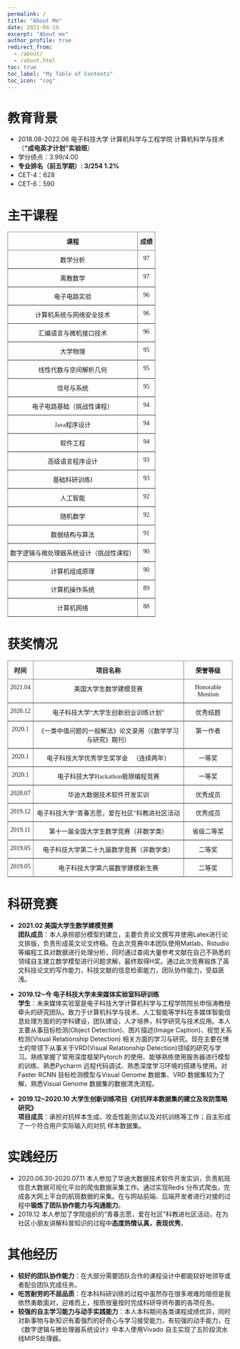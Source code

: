 ```yaml
---
permalink: /
title: "About Me"
date: 2021-04-19
excerpt: "About me"
author_profile: true
redirect_from: 
  - /about/
  - /about.html
toc: true
toc_label: "My Table of Contents"
toc_icon: "cog"
---
```


# 教育背景
  
- 2018.08-2022.06 电子科技大学 计算机科学与工程学院 计算机科学与技术（**“成电英才计划”实验班**）  
- 学分绩点：3.99/4.00   
- **专业排名（前五学期）: 3/254 1.2%**  
- CET-4：628     
- CET-6：590  

# 主干课程
  
<style type="text/css">
.tg  {border-collapse:collapse;border-spacing:0;}
.tg td{border-color:black;border-style:solid;border-width:1px;font-family:Arial, sans-serif;font-size:14px;
  overflow:hidden;padding:10px 5px;word-break:normal;}
.tg th{border-color:black;border-style:solid;border-width:1px;font-family:Arial, sans-serif;font-size:14px;
  font-weight:normal;overflow:hidden;padding:10px 5px;word-break:normal;}
.tg .tg-i3dw{border-color:inherit;font-family:"Times New Roman", Times, serif !important;;text-align:center;vertical-align:top}
.tg .tg-mjfx{border-color:inherit;font-family:"Times New Roman", Times, serif !important;;font-weight:bold;text-align:center;
  vertical-align:top}
</style>
<table class="tg">
<thead>
  <tr>
    <th class="tg-mjfx">课程</th>
    <th class="tg-mjfx">  成绩  </th>
  </tr>
</thead>
<tbody>
  <tr>
    <td class="tg-i3dw">数学分析</td>
    <td class="tg-i3dw">97</td>
  </tr>
  <tr>
    <td class="tg-i3dw">离散数学</td>
    <td class="tg-i3dw">97</td>
  </tr>
  <tr>
    <td class="tg-i3dw">电子电路实验</td>
    <td class="tg-i3dw">96</td>
  </tr>
  <tr>
    <td class="tg-i3dw">计算机系统与网络安全技术</td>
    <td class="tg-i3dw">96</td>
  </tr>
  <tr>
    <td class="tg-i3dw">汇编语言与微机接口技术</td>
    <td class="tg-i3dw">96</td>
  </tr>
  <tr>
    <td class="tg-i3dw">大学物理</td>
    <td class="tg-i3dw">95</td>
  </tr>
  <tr>
    <td class="tg-i3dw">线性代数与空间解析几何</td>
    <td class="tg-i3dw">95</td>
  </tr>
  <tr>
    <td class="tg-i3dw">信号与系统</td>
    <td class="tg-i3dw">95</td>
  </tr>
  <tr>
    <td class="tg-i3dw">电子电路基础（挑战性课程）</td>
    <td class="tg-i3dw">94</td>
  </tr>
  <tr>
    <td class="tg-i3dw">Java程序设计</td>
    <td class="tg-i3dw">94</td>
  </tr>
  <tr>
    <td class="tg-i3dw">软件工程</td>
    <td class="tg-i3dw">94</td>
  </tr>
  <tr>
    <td class="tg-i3dw">高级语言程序设计</td>
    <td class="tg-i3dw">93</td>
  </tr>
  <tr>
    <td class="tg-i3dw">基础科研训练I</td>
    <td class="tg-i3dw">93</td>
  </tr>
  <tr>
    <td class="tg-i3dw">人工智能</td>
    <td class="tg-i3dw">92</td>
  </tr>
  <tr>
    <td class="tg-i3dw">随机数学</td>
    <td class="tg-i3dw">92</td>
  </tr>
  <tr>
    <td class="tg-i3dw">数据结构与算法</td>
    <td class="tg-i3dw">91</td>
  </tr>
  <tr>
    <td class="tg-i3dw">数字逻辑与微处理器系统设计（挑战性课程）</td>
    <td class="tg-i3dw">90</td>
  </tr>
  <tr>
    <td class="tg-i3dw">计算机组成原理</td>
    <td class="tg-i3dw">90</td>
  </tr>
  <tr>
    <td class="tg-i3dw">计算机操作系统</td>
    <td class="tg-i3dw">89</td>
  </tr>
  <tr>
    <td class="tg-i3dw">计算机网络</td>
    <td class="tg-i3dw">88</td>
  </tr>
</tbody>
</table>



# 获奖情况
  
<style type="text/css">
.tg  {border-collapse:collapse;border-spacing:0;}
.tg td{border-color:black;border-style:solid;border-width:1px;font-family:Arial, sans-serif;font-size:14px;
  overflow:hidden;padding:10px 5px;word-break:normal;}
.tg th{border-color:black;border-style:solid;border-width:1px;font-family:Arial, sans-serif;font-size:14px;
  font-weight:normal;overflow:hidden;padding:10px 5px;word-break:normal;}
.tg .tg-i3dw{border-color:inherit;font-family:"Times New Roman", Times, serif !important;;text-align:center;vertical-align:top}
.tg .tg-mjfx{border-color:inherit;font-family:"Times New Roman", Times, serif !important;;font-weight:bold;text-align:center;
  vertical-align:top}
</style>
<table class="tg">
<thead>
  <tr>
    <th class="tg-mjfx">时间</th>
    <th class="tg-mjfx">项目名称</th>
    <th class="tg-mjfx">荣誉等级</th>
  </tr>
</thead>
<tbody>
  <tr>
    <td class="tg-i3dw">2021.04</td>
    <td class="tg-i3dw">美国大学生数学建模竞赛</td>
    <td class="tg-i3dw">Honorable Mention</td>
  </tr>
  <tr>
    <td class="tg-i3dw">2020.12</td>
    <td class="tg-i3dw">电子科技大学“大学生创新创业训练计划”</td>
    <td class="tg-i3dw">优秀结题</td>
  </tr>
  <tr>
    <td class="tg-i3dw">2020.1</td>
    <td class="tg-i3dw">《一类中值问题的一般解法》论文录用（《数学学习与研究》期刊）</td>
    <td class="tg-i3dw">第一作者</td>
  </tr>
  <tr>
    <td class="tg-i3dw">2020.1</td>
    <td class="tg-i3dw">电子科技大学优秀学生奖学金&nbsp;&nbsp;&nbsp;（连续两年）</td>
    <td class="tg-i3dw">一等奖</td>
  </tr>
  <tr>
    <td class="tg-i3dw">2020.1</td>
    <td class="tg-i3dw">电子科技大学Hackathon极限编程竞赛</td>
    <td class="tg-i3dw">一等奖</td>
  </tr>
  <tr>
    <td class="tg-i3dw">2020.07</td>
    <td class="tg-i3dw">华迪大数据技术软件开发实训</td>
    <td class="tg-i3dw">优秀成员</td>
  </tr>
  <tr>
    <td class="tg-i3dw">2019.12</td>
    <td class="tg-i3dw">电子科技大学“青春志愿，爱在社区”科教进社区活动</td>
    <td class="tg-i3dw">优秀成员</td>
  </tr>
  <tr>
    <td class="tg-i3dw">2019.11</td>
    <td class="tg-i3dw">第十一届全国大学生数学竞赛（非数学类）</td>
    <td class="tg-i3dw">省级二等奖</td>
  </tr>
  <tr>
    <td class="tg-i3dw">2019.05</td>
    <td class="tg-i3dw">电子科技大学第二十九届数学竞赛（非数学类）</td>
    <td class="tg-i3dw">二等奖</td>
  </tr>
  <tr>
    <td class="tg-i3dw">2019.05</td>
    <td class="tg-i3dw">电子科技大学第六届数学建模新生赛</td>
    <td class="tg-i3dw">二等奖</td>
  </tr>
</tbody>
</table>

# 科研竞赛

- **2021.02 美国大学生数学建模竞赛**  
	**团队成员**：本人承担部分模型的建立，主要负责论文撰写并使用Latex进行论文排版，负责形成英文论文终稿。在此次竞赛中本团队使用Matlab，Rstudio等编程工具对数据进行处理分析，同时通过查阅大量参考文献在自己不熟悉的领域自主建立数学模型进行问题求解，最终取得H奖。通过此次竞赛锻炼了英文科技论文的写作能力，科技文献的信息检索能力，团队协作能力，受益匪浅。

- **2019.12~今  电子科技大学未来媒体实验室科研训练**  
	**学生**：未来媒体实验室是电子科技大学计算机科学与工程学院院长申恒涛教授牵头的研究团队。致力于计算机科学与技术、人工智能等学科在多媒体智能信息处理方面的的学科建设，团队建设，人才培养，科学研究与技术应用。本人主要从事目标检测(Object Detection)、图片描述(Image Caption)、视觉关系检测(Visual Relationship Detection) 相关方面的学习与研究。现在主要在博士的带领下从事关于VRD(Visual Relationship Detection)领域的研究与学习。熟练掌握了常用深度框架Pytorch 的使用、能够熟练使用服务器进行模型的训练、熟悉Pycharm 远程代码调试、熟悉深度学习环境的搭建与使用。对Faster RCNN 目标检测模型与Visual Genome 数据集、VRD 数据集较为了解，熟悉Visual Genome 数据集的数据清洗流程。

- **2019.12~2020.10 大学生创新训练项目《对抗样本数据集的建立及攻防策略研究》**  
	**项目成员**：承担对抗样本生成、攻击性能测试以及对抗训练等工作；自主形成了一个符合用户实际输入的对抗
	样本数据集。

# 实践经历
  
- 2020.06.30-2020.07.11 本人参加了华迪大数据技术软件开发实训，负责航班信息大数据可视化平台的爬虫数据采集工作。通过实现Redis 分布式爬虫，完成各大网上平台的航班数据的采集。在与网站前端、后端开发者进行对接的过程中**锻炼了团队协作能力与沟通能力**。  
- 2019.12 本人参加了学院组织的“青春志愿，爱在社区”科教进社区活动，在为社区小朋友讲解科普知识的过程中**态度热情认真，表现优秀**。  

# 其他经历
  
- **较好的团队协作能力**：在大部分需要团队合作的课程设计中都能较好地领导或者配合团队完成任务。  
- **吃苦耐劳的不屈品质**：在本科科研训练的过程中虽然存在很多艰难险阻但是我依然勇敢面对，迎难而上，按质按量按时完成科研导师布置的各项任务。  
- **较强的自主学习能力与动手实践能力**：本人本科期间各类课程成绩优异，同时对新事物与新知识有着强烈的好奇心与学习接受能力，有较强的动手能力，在《数字逻辑与微处理器系统设计》中本人使用Vivado 自主实现了五阶段流水线MIPS处理器。
